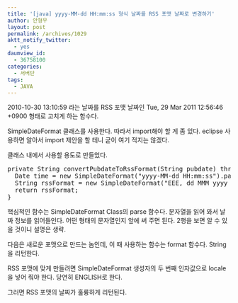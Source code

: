 ```yaml
---
title: '[java] yyyy-MM-dd HH:mm:ss 형식 날짜를 RSS 포맷 날짜로 변경하기'
author: 안형우
layout: post
permalink: /archives/1029
aktt_notify_twitter:
  - yes
daumview_id:
  - 36758100
categories:
  - 서버단
tags:
  - JAVA
---
```

2010-10-30 13:10:59 라는 날짜를 RSS 포맷 날짜인 Tue, 29 Mar 2011 12:56:46 +0900 형태로 고치게 하는 함수다.

SimpleDateFormat 클래스를 사용한다. 따라서 import해야 할 게 좀 있다. eclipse 사용하면 알아서 import 제안을 할 테니 굳이 여기 적지는 않겠다.

클래스 내에서 사용할 용도로 만들었다.

<pre class="brush:java">private String convertPubdateToRssFormat(String pubdate) throws ParseException {
  Date time = new SimpleDateFormat("yyyy-MM-dd HH:mm:ss").parse(pubdate);
  String rssFormat = new SimpleDateFormat("EEE, dd MMM yyyy HH:mm:ss +0900", Locale.ENGLISH).format(time);
  return rssFormat;
}</pre>

핵심적인 함수는 SimpleDateFormat Class의 parse 함수다. 문자열을 읽어 와서 날짜 정보를 읽어들인다. 어떤 형태의 문자열인지 앞에 써 주면 된다. 2행을 보면 알 수 있을 것이니 설명은 생략.

다음은 새로운 포맷으로 만드는 놈인데, 이 때 사용하는 함수는 format 함수다. String을 리턴한다.

RSS 포맷에 맞게 만들려면 SimpleDateFormat 생성자의 두 번째 인자값으로 locale을 넣어 줘야 한다. 당연히 ENGLISH로 한다.

그러면 RSS 포맷의 날짜가 훌륭하게 리턴된다.